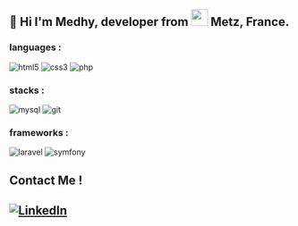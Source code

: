 <h2> 
  👋 Hi I'm Medhy, developer from 
  <img src="https://emojipedia-us.s3.dualstack.us-west-1.amazonaws.com/thumbs/160/joypixels/291/flag-france_1f1eb-1f1f7.png" width="30" > Metz, France. 
</h2>

<h3> languages :</h3>
  <p> 
    <img alt="html5" src="https://img.shields.io/badge/-HTML5-E34F26?style=flat-square&logo=html5&logoColor=white" />
    <img alt="css3" src="https://img.shields.io/badge/-CSS3-1572B6?style=flat-square&logo=CSS3&logoColor=white" />
    <img alt="php" src="https://img.shields.io/badge/-PHP-777BB4?style=flat-square&logo=php&logoColor=white" />
</p>
<h3> stacks : </h3>
  <p>
    <img alt="mysql" src="https://img.shields.io/badge/-MySQL-4479A1?style=flat-square&logo=mysql&logoColor=white" />
    <img alt="git" src="https://img.shields.io/badge/-Git-F05032?style=flat-square&logo=git&logoColor=white" />
  </p>
<h3> frameworks : </h3>
  <p>
    <img alt="laravel" src="https://img.shields.io/badge/-Laravel-FF2D20?style=flat-square&logo=laravel&logoColor=white" />
    <img alt="symfony" src="https://img.shields.io/badge/-Symfony-000000?style=flat-square&logo=mysql&logoColor=white" />
  </p>
  
<h2> Contact Me ! <h2>
<p>
  <a href="https://www.linkedin.com/in/medhy-daas-203387173/"><img alt="LinkedIn" src="https://img.shields.io/badge/-LinkedIn-0A66C2?style=for-the-badge&logo=LinkedIn&logoColor=white" /></a>
</p>
    



<!--
**Med57/Med57** is a ✨ _special_ ✨ repository because its `README.md` (this file) appears on your GitHub profile.

Here are some ideas to get you started:

- 🔭 I’m currently working on ...
- 🌱 I’m currently learning ...
- 👯 I’m looking to collaborate on ...
- 🤔 I’m looking for help with ...
- 💬 Ask me about ...
- 📫 How to reach me: ...
- 😄 Pronouns: ...
- ⚡ Fun fact: ...
-->

